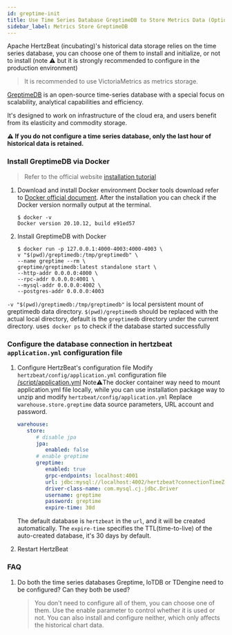 ```yaml
---
id: greptime-init  
title: Use Time Series Database GreptimeDB to Store Metrics Data (Optional)       
sidebar_label: Metrics Store GreptimeDB
---
```


Apache HertzBeat (incubating)'s historical data storage relies on the time series database, you can choose one of them to install and initialize, or not to install (note ⚠️ but it is strongly recommended to configure in the production environment)

> It is recommended to use VictoriaMetrics as metrics storage.

[GreptimeDB](https://github.com/GreptimeTeam/greptimedb) is an open-source time-series database with a special focus on scalability, analytical capabilities and efficiency.

It's designed to work on infrastructure of the cloud era, and users benefit from its elasticity and commodity storage.

**⚠️ If you do not configure a time series database, only the last hour of historical data is retained.**

### Install GreptimeDB via Docker

> Refer to the official website [installation tutorial](https://docs.greptime.com/getting-started/overview)  

1. Download and install Docker environment
Docker tools download refer to [Docker official document](https://docs.docker.com/get-docker/).
After the installation you can check if the Docker version normally output at the terminal.

   ```shell
   $ docker -v
   Docker version 20.10.12, build e91ed57
   ```

2. Install GreptimeDB with Docker

    ```shell
    $ docker run -p 127.0.0.1:4000-4003:4000-4003 \
    v "$(pwd)/greptimedb:/tmp/greptimedb" \
    --name greptime --rm \
    greptime/greptimedb:latest standalone start \
    --http-addr 0.0.0.0:4000 \
    --rpc-addr 0.0.0.0:4001 \
    --mysql-addr 0.0.0.0:4002 \
    --postgres-addr 0.0.0.0:4003
    ```

`-v "$(pwd)/greptimedb:/tmp/greptimedb"` is local persistent mount of greptimedb data directory. `$(pwd)/greptimedb` should be replaced with the actual local directory, default is the `greptimedb` directory under the current directory.
use```$ docker ps``` to check if the database started successfully

### Configure the database connection in hertzbeat `application.yml` configuration file

1. Configure HertzBeat's configuration file
   Modify `hertzbeat/config/application.yml` configuration file [/script/application.yml](https://github.com/apache/hertzbeat/raw/master/script/application.yml)
   Note⚠️The docker container way need to mount application.yml file locally, while you can use installation package way to unzip and modify `hertzbeat/config/application.yml`
   Replace `warehouse.store.greptime` data source parameters, URL account and password.

   ```yaml
   warehouse:
      store:
         # disable jpa
         jpa:
            enabled: false
         # enable greptime   
         greptime:
            enabled: true
            grpc-endpoints: localhost:4001
            url: jdbc:mysql://localhost:4002/hertzbeat?connectionTimeZone=Asia/Shanghai&forceConnectionTimeZoneToSession=true
            driver-class-name: com.mysql.cj.jdbc.Driver
            username: greptime
            password: greptime
            expire-time: 30d
   ```

   The default database is `hertzbeat` in the `url`, and it will be created automatically. The `expire-time` specifies the TTL(time-to-live) of the auto-created database, it's 30 days by default.

2. Restart HertzBeat

### FAQ

1. Do both the time series databases Greptime, IoTDB or TDengine need to be configured? Can they both be used?

   > You don't need to configure all of them, you can choose one of them. Use the enable parameter to control whether it is used or not. You can also install and configure neither, which only affects the historical chart data.
